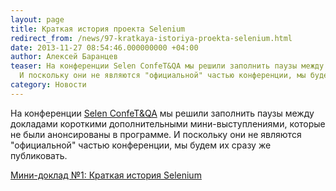 ```yaml
---
layout: page
title: Краткая история проекта Selenium
redirect_from: /news/97-kratkaya-istoriya-proekta-selenium.html
date: 2013-11-27 08:54:46.000000000 +04:00
author: Алексей Баранцев
teaser: На конференции Selen ConfeT&QA мы решили заполнить паузы между докладами короткими дополнительными мини-выступлениями, которые не были анонсированы в программе.
  И поскольку они не являются "официальной" частью конференции, мы будем их сразу же публиковать. Автор всех мини-рассказов Алексей Баранцев. Часть 1. Краткая история Selenium
category: Новости
---
```

На конференции [Selen ConfeT&QA](http://confetqa.ru/) мы решили заполнить паузы между докладами короткими дополнительными мини-выступлениями, которые не были анонсированы в программе. И поскольку они не являются "официальной" частью конференции, мы будем их сразу же публиковать.

[Мини-доклад №1: Краткая история Selenium](http://software-testing.ru/component/content/article/50-online-conference/1874-selenium-history)


